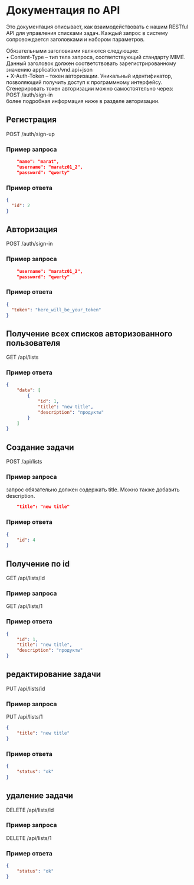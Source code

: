 # Документация по API

Это документация описывает, как взаимодействовать с нашим RESTful API для управления списками задач.
Каждый запрос в систему сопровождается заголовками и набором параметров.

Обязательными заголовками являются следующие:</br>
• Content-Type – тип тела запроса, соответствующий стандарту MIME. Данный заголовок должен соответствовать зарегистрированному значению application/vnd.api+json</br>
• X-Auth-Token – токен авторизации. Уникальный идентификатор, позволяющий получить доступ к программному интерфейсу. Сгенерировать токен авторизации можно самостоятельно через:</br>
POST   /auth/sign-in</br>
более подробная информация ниже в разделе авторизации.

## Регистрация

POST  /auth/sign-up

### Пример запроса
```json
    "name": "marat",
    "username": "maratz01_2",
    "password": "qwerty"
```

### Пример ответа
```json
{
  "id": 2
}
```

## Авторизация

POST  /auth/sign-in

### Пример запроса
```json
    "username": "maratz01_2",
    "password": "qwerty"
```

### Пример ответа
```json
{
  "token": "here_will_be_your_token"
}
```

## Получение всех списков авторизованного пользователя

GET  /api/lists

### Пример ответа
```json
{
    "data": [
        {
            "id": 1,
            "title": "new title",
            "description": "продукты"
        }
    ]
}
```

## Создание задачи

POST  /api/lists

### Пример запроса
запрос обязательно должен содержать title. Можно также добавить description.
```json
    "title": "new title"
```

### Пример ответа
```json
{
    "id": 4
}
```

## Получение по id

GET  /api/lists/id

### Пример запроса
GET  /api/lists/1

### Пример ответа
```json
{
    "id": 1,
    "title": "new title",
    "description": "продукты"
}
```

## редактирование задачи

PUT  /api/lists/id

### Пример запроса
PUT  /api/lists/1
```json
{
    "title": "new title"
}
```

### Пример ответа
```json
{
    "status": "ok"
}
```

## удаление задачи

DELETE  /api/lists/id

### Пример запроса
DELETE  /api/lists/1

### Пример ответа
```json
{
    "status": "ok"
}
```


